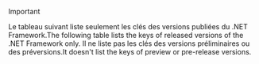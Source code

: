 
> [!IMPORTANT]
> <span data-ttu-id="85bca-101">Le tableau suivant liste seulement les clés des versions publiées du .NET Framework.</span><span class="sxs-lookup"><span data-stu-id="85bca-101">The following table lists the keys of released versions of the .NET Framework only.</span></span> <span data-ttu-id="85bca-102">Il ne liste pas les clés des versions préliminaires ou des préversions.</span><span class="sxs-lookup"><span data-stu-id="85bca-102">It doesn't list the keys of preview or pre-release versions.</span></span>
